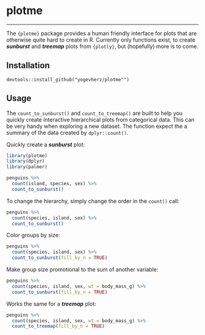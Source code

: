 # plotme

------------------------------------------------------------------------

The `{plotme}` package provides a human friendly interface for plots that are otherwise quite hard to create in R. Currently only functions exist, to create ***sunburst*** and ***treemap*** plots from `{plotly}`, but (hopefully) more is to come.

## Installation

    devtools::install_github("yogevherz/plotme"")

## Usage

The `count_to_sunburst()` and `count_to_treemap()` are built to help you quickly create interactive hierarchical plots from categorical data. This can be very handy when exploring a new dataset. The function expect the a summary of the data created by `dplyr::count()`.

Quickly create a ***sunburst*** plot:
```r
library(plotme)
library(dplyr)
library(palmer)

penguins %>% 
  count(island, species, sex) %>% 
  count_to_sunburst()
```
To change the hierarchy, simply change the order in the `count()` call:
```r
penguins %>% 
  count(species, island, sex) %>% 
  count_to_sunburst()
```
Color groups by size:
``` r
penguins %>% 
  count(species, island, sex) %>% 
  count_to_sunburst(fill_by_n = TRUE)
```
Make group size promotional to the sum of another variable:
``` r
penguins %>% 
  count(species, island, sex, wt = body_mass_g) %>% 
  count_to_sunburst(fill_by_n = TRUE)
```
Works the same for a ***treemap*** plot:
```r
penguins %>% 
  count(species, island, sex, wt = body_mass_g) %>% 
  count_to_treemap(fill_by_n = TRUE)
```
